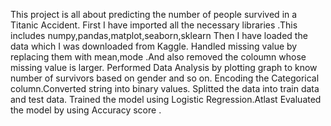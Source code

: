 This project is all about predicting the number of people survived in a Titanic Accident.
First I have imported all the necessary libraries .This includes numpy,pandas,matplot,seaborn,sklearn
Then I have loaded the data which I was downloaded from Kaggle.
Handled missing value by replacing them with mean,mode .And also removed the coloumn whose missing value is larger.
Performed Data Analysis by plotting graph to know number of survivors based on gender and so on.
Encoding the Categorical column.Converted string  into binary values.
Splitted the data into train data and test data.
Trained the model using Logistic Regression.Atlast Evaluated the model by using Accuracy score .
